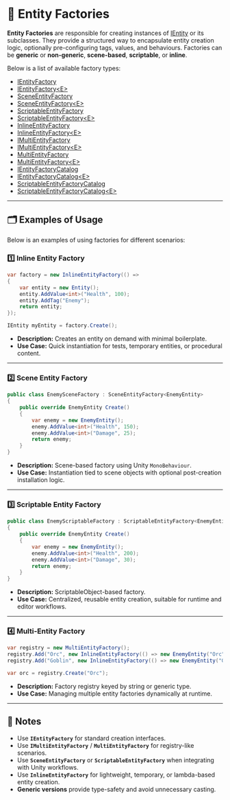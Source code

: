 # 🧩️ Entity Factories

**Entity Factories** are responsible for creating instances of [IEntity](../Entities/IEntity.md) or its subclasses. They
provide a structured way to encapsulate entity creation logic, optionally pre-configuring tags, values, and behaviours.
Factories can be **generic** or **non-generic**, **scene-based**, **scriptable**, or **inline**.

Below is a list of available factory types:

- [IEntityFactory](IEntityFactory.md) <!-- + --> 
- [IEntityFactory&lt;E&gt;](IEntityFactory%601.md) <!-- + -->
- [SceneEntityFactory](SceneEntityFactory.md)
- [SceneEntityFactory&lt;E&gt;](SceneEntityFactory%601.md)
- [ScriptableEntityFactory](ScriptableEntityFactory.md)
- [ScriptableEntityFactory&lt;E&gt;](ScriptableEntityFactory%601.md)
- [InlineEntityFactory](InlineEntityFactory.md)
- [InlineEntityFactory&lt;E&gt;](InlineEntityFactory%601.md)
- [IMultiEntityFactory](IMultiEntityFactory.md)
- [IMultiEntityFactory&lt;E&gt;](IMultiEntityFactory%601.md)
- [MultiEntityFactory](MultiEntityFactory.md)
- [MultiEntityFactory&lt;E&gt;](MultiEntityFactory%601.md)
- [IEntityFactoryCatalog](IEntityFactoryCatalog.md)
- [IEntityFactoryCatalog&lt;E&gt;](IEntityFactoryCatalog%601.md)
- [ScriptableEntityFactoryCatalog](ScriptableEntityFactoryCatalog%601.md)
- [ScriptableEntityFactoryCatalog&lt;E&gt;](ScriptableEntityFactoryCatalog.md)

---

## 🗂 Examples of Usage

Below is an examples of using factories for different scenarios:

### 1️⃣ Inline Entity Factory

```csharp
var factory = new InlineEntityFactory(() =>
{
    var entity = new Entity();
    entity.AddValue<int>("Health", 100);
    entity.AddTag("Enemy");
    return entity;
});

IEntity myEntity = factory.Create();
```

- **Description:** Creates an entity on demand with minimal boilerplate.
- **Use Case:** Quick instantiation for tests, temporary entities, or procedural content.

---

### 2️⃣ Scene Entity Factory

```csharp
public class EnemySceneFactory : SceneEntityFactory<EnemyEntity>
{
    public override EnemyEntity Create()
    {
        var enemy = new EnemyEntity();
        enemy.AddValue<int>("Health", 150);
        enemy.AddValue<int>("Damage", 25);
        return enemy;
    }
}
```

- **Description:** Scene-based factory using Unity `MonoBehaviour`.
- **Use Case:** Instantiation tied to scene objects with optional post-creation installation logic.

---

### 3️⃣ Scriptable Entity Factory

```csharp
public class EnemyScriptableFactory : ScriptableEntityFactory<EnemyEntity>
{
    public override EnemyEntity Create()
    {
        var enemy = new EnemyEntity();
        enemy.AddValue<int>("Health", 200);
        enemy.AddValue<int>("Damage", 30);
        return enemy;
    }
}
```

- **Description:** ScriptableObject-based factory.
- **Use Case:** Centralized, reusable entity creation, suitable for runtime and editor workflows.

---

### 4️⃣ Multi-Entity Factory

```csharp
var registry = new MultiEntityFactory();
registry.Add("Orc", new InlineEntityFactory(() => new EnemyEntity("Orc")));
registry.Add("Goblin", new InlineEntityFactory(() => new EnemyEntity("Goblin")));

var orc = registry.Create("Orc");
```

- **Description:** Factory registry keyed by string or generic type.
- **Use Case:** Managing multiple entity factories dynamically at runtime.

---

## 📝 Notes

- Use **`IEntityFactory`** for standard creation interfaces.
- Use **`IMultiEntityFactory`** / **`MultiEntityFactory`** for registry-like scenarios.
- Use **`SceneEntityFactory`** or **`ScriptableEntityFactory`** when integrating with Unity workflows.
- Use **`InlineEntityFactory`** for lightweight, temporary, or lambda-based entity creation.
- **Generic versions** provide type-safety and avoid unnecessary casting.